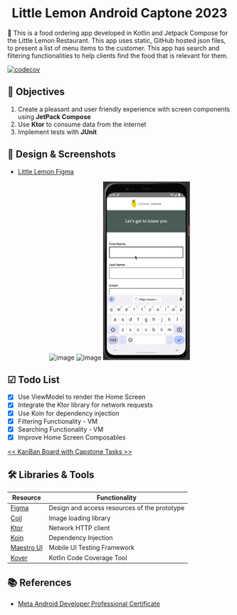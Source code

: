 <h1 align="center"> Little Lemon Android Captone 2023 </h1> 
🍋 This is a food ordering app developed in Kotlin and Jetpack Compose for the Little Lemon Restaurant. This app uses static, GitHub hosted json files, to present a list of menu items to the customer. This app has search and filtering functionalities to help clients find the food that is relevant for them. 

[![codecov](https://codecov.io/gh/mirianfonkam/LittleLemon/graph/badge.svg?token=TMS5PJIL87)](https://codecov.io/gh/mirianfonkam/LittleLemon)

## 🎯 Objectives

1. Create a pleasant and user friendly experience with screen components using **JetPack Compose** 
2. Use **Ktor** to consume data from the internet
3. Implement tests with **JUnit** 

## 📲 Design & Screenshots

- [Little Lemon Figma](https://www.figma.com/file/Kn9dkpxIqUgR4CR77SWEo1/Little-Lemon-food-ordering-app---Capstone-Project?type=design&node-id=0%3A1&t=agUK0VpMSCC0j29q-1)


<p align="center">
  <img width="840" alt="image" src="https://github.com/mirianfonkam/LittleLemon/assets/28691174/5f7ebdd0-5ae6-421f-8698-51c287d57101">
  
  <img width="840" alt="image" src="https://github.com/mirianfonkam/LittleLemon/assets/28691174/8f8d2532-de84-4eb7-8631-1c842e0c40da">

  <img src="https://github.com/mirianfonkam/LittleLemon/blob/main/docs/little.gif" height="400" alt="Little Lemon App Demo Gif" />

</p>

## ☑ Todo List 
 - [x] Use ViewModel to render the Home Screen
 - [x] Integrate the Ktor library for network requests
 - [x] Use Koin for dependency injection
 - [x] Filtering Functionality - VM
 - [x] Searching Functionality - VM
 - [x] Improve Home Screen Composables

[<< KanBan Board with Capstone Tasks >>](https://github.com/users/mirianfonkam/projects/5)

## 🛠️ Libraries & Tools

| Resource | Functionality                           |
| ------ |-----------------------------------------|
| [Figma](https://figma.com) | Design and access resources of the prototype |
| [Coil](https://github.com/coil-kt/coil)| Image loading library                   |
| [Ktor](https://github.com/ktorio/ktor)| Network HTTP client                     |
| [Koin](https://github.com/InsertKoinIO/koin)| Dependency Injection                    |
| [Maestro UI](https://maestro.mobile.dev)| Mobile UI Testing Framework             |
| [Kover](https://github.com/Kotlin/kotlinx-kover)| Kotlin Code Coverage Tool               |

## 📚 References

 - [Meta Android Developer Professional Certificate](https://www.coursera.org/professional-certificates/meta-android-developer?#courses)

